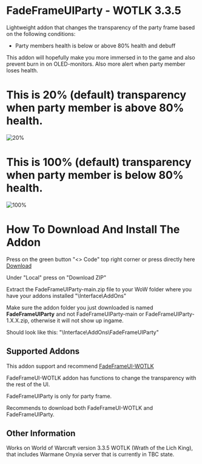 # FadeFrameUIParty - WOTLK 3.3.5
Lightweight addon that changes the transparency of the party frame based on the following conditions:    
- Party members health is below or above 80% health and debuff

This addon will hopefully make you more immersed in to the game and also prevent burn in on OLED-monitors. 
Also more alert when party member loses health.

# This is 20% (default) transparency when party member is above 80% health.

![20%](https://i.imgur.com/6akoQti.png)


# This is 100% (default) transparency when party member is below 80% health.

![100%](https://i.imgur.com/9xvsxe7.png)


# How To Download And Install The Addon
Press on the green button "<> Code" top right corner or press directly here [Download](https://github.com/Bagan95/FadeFrameUIParty/archive/refs/heads/main.zip)

Under "Local" press on "Download ZIP"

Extract the FadeFrameUIParty-main.zip file to your WoW folder where you have your addons installed "\Interface\AddOns"

Make sure the addon folder you just downloaded is named **FadeFrameUIParty** and not FadeFrameUIParty-main or FadeFrameUIParty-1.X.X.zip, otherwise it will not show up ingame.

Should look like this: "\Interface\AddOns\FadeFrameUIParty"

## Supported Addons
This addon support and recommend [FadeFrameUI-WOTLK](https://github.com/Bagan95/FadeFrameUI-WOTLK)

FadeFrameUI-WOTLK addon has functions to change the transparency with the rest of the UI.

FadeFrameUIParty is only for party frame.

Recommends to download both FadeFrameUI-WOTLK and FadeFrameUIParty.

## Other Information
Works on World of Warcraft version 3.3.5 WOTLK (Wrath of the Lich King), that includes Warmane Onyxia server that is currently in TBC state.
